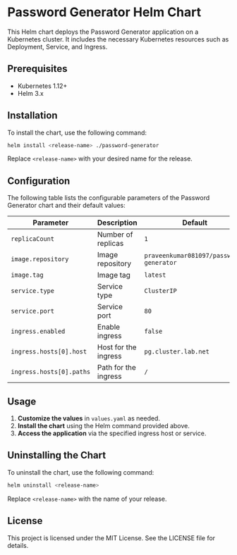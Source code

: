 # Password Generator Helm Chart

This Helm chart deploys the Password Generator application on a Kubernetes cluster. It includes the necessary Kubernetes resources such as Deployment, Service, and Ingress.

## Prerequisites

- Kubernetes 1.12+
- Helm 3.x

## Installation

To install the chart, use the following command:

```bash
helm install <release-name> ./password-generator
```

Replace `<release-name>` with your desired name for the release.

## Configuration

The following table lists the configurable parameters of the Password Generator chart and their default values:

| Parameter                | Description                          | Default                     |
|--------------------------|--------------------------------------|-----------------------------|
| `replicaCount`           | Number of replicas                   | `1`                         |
| `image.repository`       | Image repository                     | `praveenkumar081097/password-generator` |
| `image.tag`              | Image tag                           | `latest`                    |
| `service.type`           | Service type                         | `ClusterIP`                 |
| `service.port`           | Service port                         | `80`                        |
| `ingress.enabled`        | Enable ingress                       | `false`                     |
| `ingress.hosts[0].host`  | Host for the ingress                 | `pg.cluster.lab.net`       |
| `ingress.hosts[0].paths` | Path for the ingress                 | `/`                         |

## Usage

1. **Customize the values** in `values.yaml` as needed.
2. **Install the chart** using the Helm command provided above.
3. **Access the application** via the specified ingress host or service.

## Uninstalling the Chart

To uninstall the chart, use the following command:

```bash
helm uninstall <release-name>
```

Replace `<release-name>` with the name of your release.

## License

This project is licensed under the MIT License. See the LICENSE file for details.